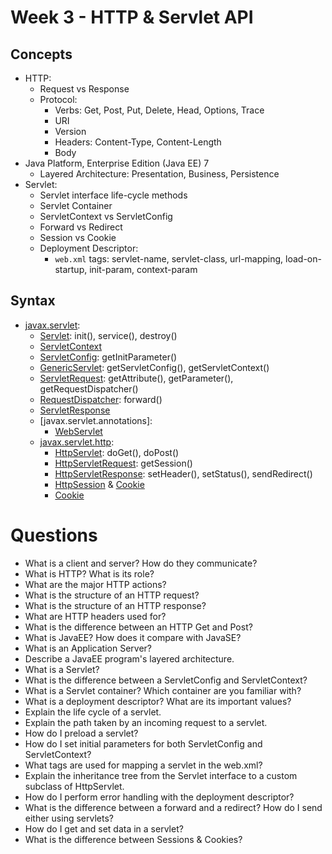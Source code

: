 # Week 3 - HTTP & Servlet API
## Concepts
- HTTP:
  - Request vs Response
  - Protocol:
    - Verbs: Get, Post, Put, Delete, Head, Options, Trace
    - URI
    - Version
    - Headers: Content-Type, Content-Length
    - Body
- Java Platform, Enterprise Edition (Java EE) 7
  - Layered Architecture: Presentation, Business, Persistence
- Servlet: 
  - Servlet interface life-cycle methods
  - Servlet Container
  - ServletContext vs ServletConfig
  - Forward vs Redirect
  - Session vs Cookie
  - Deployment Descriptor:
    - `web.xml` tags: servlet-name, servlet-class, url-mapping, load-on-startup, init-param, context-param

## Syntax
- [javax.servlet](https://docs.oracle.com/javaee/7/api/javax/servlet/package-summary.html):
  - [Servlet](https://docs.oracle.com/javaee/7/api/javax/servlet/Servlet.html): init(), service(), destroy()
  - [ServletContext](https://docs.oracle.com/javaee/7/api/javax/servlet/ServletContext.html)
  - [ServletConfig](https://docs.oracle.com/javaee/7/api/javax/servlet/ServletConfig.html): getInitParameter()
  - [GenericServlet](https://docs.oracle.com/javaee/7/api/javax/servlet/GenericServlet.html): getServletConfig(), getServletContext() 
  - [ServletRequest](https://docs.oracle.com/javaee/7/api/javax/servlet/ServletRequest.html): getAttribute(), getParameter(), getRequestDispatcher()
  - [RequestDispatcher](https://docs.oracle.com/javaee/7/api/javax/servlet/RequestDispatcher.html): forward()
  - [ServletResponse](https://docs.oracle.com/javaee/7/api/javax/servlet/ServletResponse.html)
  - [javax.servlet.annotations]:
    - [WebServlet](https://docs.oracle.com/javaee/7/api/javax/servlet/annotation/WebServlet.html)
  - [javax.servlet.http](https://docs.oracle.com/javaee/7/api/javax/servlet/http/package-summary.html):
    - [HttpServlet](https://docs.oracle.com/javaee/7/api/javax/servlet/http/HttpServlet.html): doGet(), doPost()
    - [HttpServletRequest](https://docs.oracle.com/javaee/7/api/javax/servlet/http/HttpServletRequest.html): getSession() 
    - [HttpServletResponse](https://docs.oracle.com/javaee/7/api/javax/servlet/http/HttpServletResponse.html): setHeader(), setStatus(), sendRedirect()
    - [HttpSession](https://docs.oracle.com/javaee/7/api/javax/servlet/http/HttpSession.html) & [Cookie](https://docs.oracle.com/javaee/7/api/javax/servlet/http/Cookie.html)
    - [Cookie](https://docs.oracle.com/javaee/7/api/javax/servlet/http/Cookie.html)

# Questions
- What is a client and server? How do they communicate?
- What is HTTP? What is its role?
- What are the major HTTP actions?
- What is the structure of an HTTP request?
- What is the structure of an HTTP response?
- What are HTTP headers used for?
- What is the difference between an HTTP Get and Post?
- What is JavaEE? How does it compare with JavaSE?
- What is an Application Server?
- Describe a JavaEE program's layered architecture.
- What is a Servlet?
- What is the difference between a ServletConfig and ServletContext?
- What is a Servlet container? Which container are you familiar with?
- What is a deployment descriptor? What are its important values?
- Explain the life cycle of a servlet.
- Explain the path taken by an incoming request to a servlet.
- How do I preload a servlet?
- How do I set initial parameters for both ServletConfig and ServletContext?
- What tags are used for mapping a servlet in the web.xml?
- Explain the inheritance tree from the Servlet interface to a custom subclass of HttpServlet.
- How do I perform error handling with the deployment descriptor?
- What is the difference between a forward and a redirect? How do I send either using servlets?
- How do I get and set data in a servlet?
- What is the difference between Sessions & Cookies?